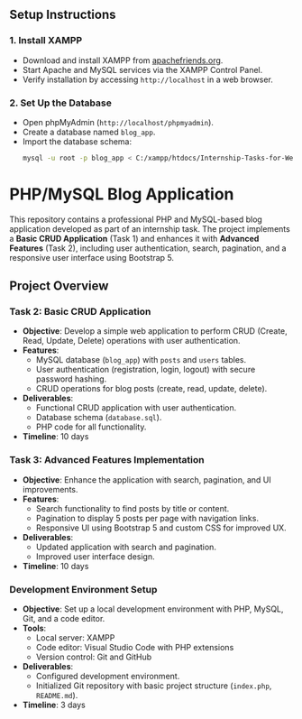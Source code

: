
## Setup Instructions

### 1. Install XAMPP
- Download and install XAMPP from [apachefriends.org](https://www.apachefriends.org).
- Start Apache and MySQL services via the XAMPP Control Panel.
- Verify installation by accessing `http://localhost` in a web browser.

### 2. Set Up the Database
- Open phpMyAdmin (`http://localhost/phpmyadmin`).
- Create a database named `blog_app`.
- Import the database schema:
  ```bash
  mysql -u root -p blog_app < C:/xampp/htdocs/Internship-Tasks-for-Web-Development-PHP-MySQL/Task-3/database.sql
# PHP/MySQL Blog Application

This repository contains a professional PHP and MySQL-based blog application developed as part of an internship task. The project implements a **Basic CRUD Application** (Task 1) and enhances it with **Advanced Features** (Task 2), including user authentication, search, pagination, and a responsive user interface using Bootstrap 5.

## Project Overview

### Task 2: Basic CRUD Application
- **Objective**: Develop a simple web application to perform CRUD (Create, Read, Update, Delete) operations with user authentication.
- **Features**:
  - MySQL database (`blog_app`) with `posts` and `users` tables.
  - User authentication (registration, login, logout) with secure password hashing.
  - CRUD operations for blog posts (create, read, update, delete).
- **Deliverables**:
  - Functional CRUD application with user authentication.
  - Database schema (`database.sql`).
  - PHP code for all functionality.
- **Timeline**: 10 days

### Task 3: Advanced Features Implementation
- **Objective**: Enhance the application with search, pagination, and UI improvements.
- **Features**:
  - Search functionality to find posts by title or content.
  - Pagination to display 5 posts per page with navigation links.
  - Responsive UI using Bootstrap 5 and custom CSS for improved UX.
- **Deliverables**:
  - Updated application with search and pagination.
  - Improved user interface design.
- **Timeline**: 10 days

### Development Environment Setup
- **Objective**: Set up a local development environment with PHP, MySQL, Git, and a code editor.
- **Tools**:
  - Local server: XAMPP
  - Code editor: Visual Studio Code with PHP extensions
  - Version control: Git and GitHub
- **Deliverables**:
  - Configured development environment.
  - Initialized Git repository with basic project structure (`index.php`, `README.md`).
- **Timeline**: 3 days
